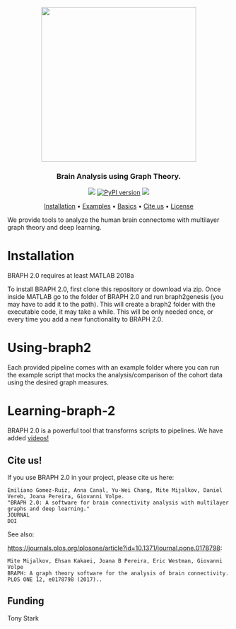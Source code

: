 <p align="center">
  <img width="350" src=https://github.com/softmatterlab/BRAPH-2-Matlab/blob/develop/braph2genesis/src/util/braph2icon.png>
</p>

<h3 align="center">Brain Analysis using Graph Theory.</h3>
<p align="center">
  <a href="https://github.com/softmatterlab/BRAPH-2-Matlab/blob/develop/braph2genesis/braph2license.rtf" alt="licence"><img src="https://img.shields.io/github/license/softmatterlab/BRAPH-2-Matlab"></a>
  <a href="https://softmatterlab.github.io/DeepTrack-2.0/deeptrack.html"><img src="https://img.shields.io/badge/docs-passing-green" alt="PyPI version"></a>
  <a href="https://doi.org/10.1371/journal.pone.01787981" alt="DOI"><img src="https://img.shields.io/badge/DOI-10.1371%2Fjournal.pone.0178798-blue">
  </a>
</p>
<p align="center">
  <a href="#installation">Installation</a> •
  <a href="#using-braph2">Examples</a> •
  <a href="#learning-braph-2">Basics</a> •
  <a href="#cite-us">Cite us</a> •
  <a href="https://github.com/softmatterlab/BRAPH-2-Matlab/blob/develop/braph2genesis/braph2license.rtf">License</a> 
</p>


We provide tools to analyze the human brain connectome with multilayer graph theory and deep learning.

# Installation

BRAPH 2.0 requires at least MATLAB 2018a

To install BRAPH 2.0, first clone this repository or download via zip. 
Once inside MATLAB go to the folder of BRAPH 2.0 and run braph2genesis (you may have to add it to the path). This will create a braph2 folder with the executable code, it may take a while.
This will be only needed once, or every time you add a new functionality to BRAPH 2.0.

# Using-braph2

Each provided pipeline comes with an example folder where you can run the example script that mocks the analysis/comparison of the cohort data using the desired graph measures.

# Learning-braph-2

BRAPH 2.0 is a powerful tool that transforms scripts to pipelines. We have added <a href="http://braph.org/braph-1-0/videos/">videos!</a>

## Cite us!
If you use BRAPH 2.0 in your project, please cite us here:

```
Emiliano Gomez-Ruiz, Anna Canal, Yu-Wei Chang, Mite Mijalkov, Daniel Vereb, Joana Pereira, Giovanni Volpe.
"BRAPH 2.0: A software for brain connectivity analysis with multilayer graphs and deep learning."
JOURNAL
DOI
```

See also:

<https://journals.plos.org/plosone/article?id=10.1371/journal.pone.0178798>:
```
Mite Mijalkov, Ehsan Kakaei, Joana B Pereira, Eric Westman, Giovanni Volpe
BRAPH: A graph theory software for the analysis of brain connectivity.
PLOS ONE 12, e0178798 (2017)..
```

## Funding

Tony Stark
